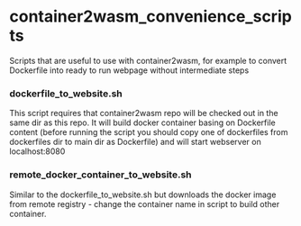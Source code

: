 # container2wasm_convenience_scripts
Scripts that are useful to use with container2wasm, for example to convert Dockerfile into ready to run webpage without intermediate steps

### dockerfile_to_website.sh
This script requires that container2wasm repo will be checked out in the same dir as this repo. It will build docker container basing on Dockerfile content (before running the script you should copy one of dockerfiles from dockerfiles dir to main dir as Dockerfile) and will start webserver on localhost:8080

### remote_docker_container_to_website.sh
Similar to the dockerfile_to_website.sh but downloads the docker image from remote registry - change the container name in script to build other container.
